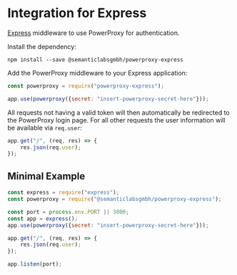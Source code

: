 # Integration for Express

[Express](https://expressjs.com/) middleware to use PowerProxy for authentication.

Install the dependency:

```shell
npm install --save @semanticlabsgmbh/powerproxy-express
```

Add the PowerProxy middleware to your Express application:

```javascript
const powerproxy = require("powerproxy-express");

app.use(powerproxy({secret: "insert-powerproxy-secret-here"}));
```

All requests not having a valid token will then automatically be redirected to the PowerProxy login page. For all other
requests the user information will be available via `req.user`:

```javascript
app.get("/", (req, res) => {
    res.json(req.user);
});
```

## Minimal Example

```javascript
const express = require("express");
const powerproxy = require("@semanticlabsgmbh/powerproxy-express");

const port = process.env.PORT || 3000;
const app = express();
app.use(powerproxy({secret: "insert-powerproxy-secret-here"}));

app.get("/", (req, res) => {
    res.json(req.user);
});

app.listen(port);
```
